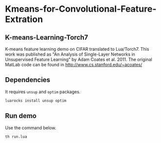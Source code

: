 # Kmeans-for-Convolutional-Feature-Extration

## K-means-Learning-Torch7

K-means feature learning demo on CIFAR translated to Lua/Torch7. This work was
published as "An Analysis of Single-Layer Networks in Unsupervised Feature
Learning" by Adam Coates et al. 2011. The original MatLab code can be found in
http://www.cs.stanford.edu/~acoates/


## Dependencies

It requires `unsup` and `optim` packages.

```sh
luarocks install unsup optim
```

## Run demo

Use the command below.

```sh
th run.lua
```
